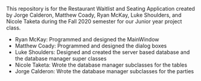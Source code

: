 This repository is for the Restaurant Waitlist and Seating Application created by Jorge Calderon, Matthew Coady, Ryan McKay, Luke Shoulders, and Nicole Taketa during the Fall 2020 semester for our Junior year project class.
- Ryan McKay: Programmed and designed the MainWindow
- Matthew Coady: Programmed and designed the dialog boxes
- Luke Shoulders: Designed and created the server based database and the database manager super classes
- Nicole Taketa: Wrote the database manager subclasses for the tables
- Jorge Calderon: Wrote the database manager subclasses for the parties
